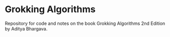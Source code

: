 # Grokking Algorithms

Repository for code and notes on the book Grokking Algorithms 2nd Edition	by Aditya Bhargava.
